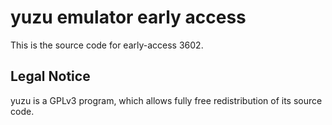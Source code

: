 yuzu emulator early access
=============

This is the source code for early-access 3602.

## Legal Notice

yuzu is a GPLv3 program, which allows fully free redistribution of its source code.